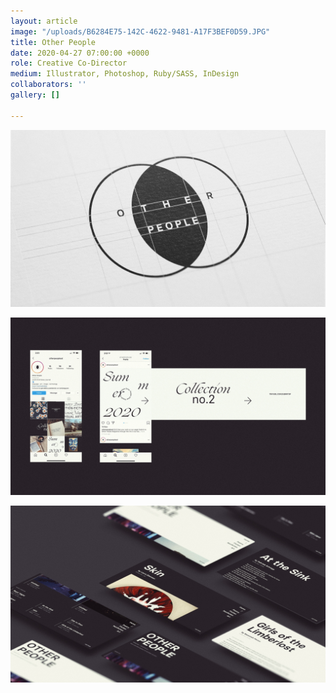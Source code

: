 ```yaml
---
layout: article
image: "/uploads/B6284E75-142C-4622-9481-A17F3BEF0D59.JPG"
title: Other People
date: 2020-04-27 07:00:00 +0000
role: Creative Co-Director
medium: Illustrator, Photoshop, Ruby/SASS, InDesign
collaborators: ''
gallery: []

---
```


![](/uploads/B6284E75-142C-4622-9481-A17F3BEF0D59-1.JPG)

![](/uploads/2A7A12C6-31FB-4E78-A103-BEDDE78AE61E.JPG)

![](/uploads/730014EB-2EB9-44B0-96F8-D8D80489FCA9.JPG)
